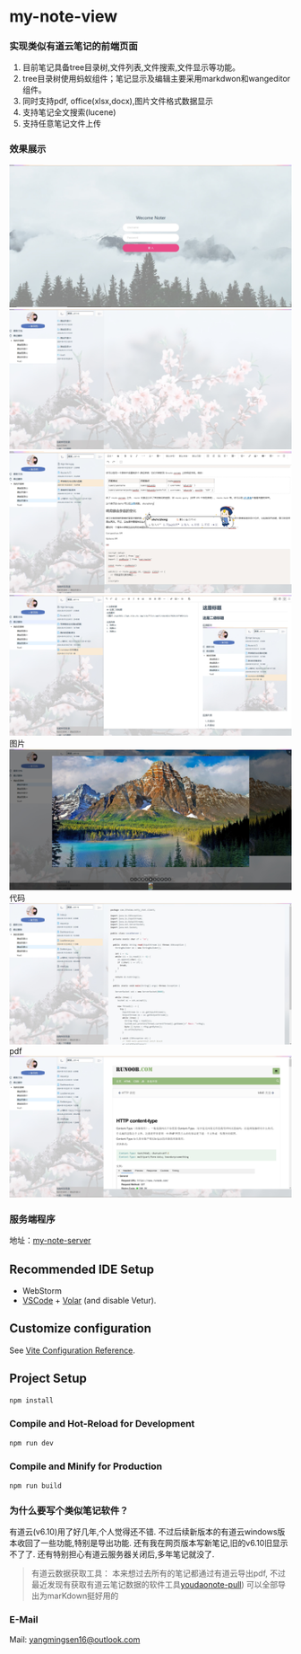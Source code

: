 # my-note-view
###  实现类似有道云笔记的前端页面
1. 目前笔记具备tree目录树,文件列表,文件搜索,文件显示等功能。
2. tree目录树使用蚂蚁组件；笔记显示及编辑主要采用markdwon和wangeditor组件。
3. 同时支持pdf, office(xlsx,docx),图片文件格式数据显示
4. 支持笔记全文搜索(lucene)
5. 支持任意笔记文件上传

### 效果展示
![登录](./resources/note-login.png)
![主页](./resources/main-show.png)
![wer](./resources/wer-input.png)
![md](./resources/markdown-show.png)
图片
![图片show](./resources/img-show.png)
代码
![codeshow](./resources/code-show.png)
pdf
![pdfshow](./resources/pdf-show.png)


### 服务端程序
地址：[my-note-server](https://github.com/yangmingsen/my-note-server)

## Recommended IDE Setup
- WebStorm
- [VSCode](https://code.visualstudio.com/) + [Volar](https://marketplace.visualstudio.com/items?itemName=Vue.volar) (and disable Vetur).

## Customize configuration

See [Vite Configuration Reference](https://vitejs.dev/config/).

## Project Setup

```sh
npm install
```

### Compile and Hot-Reload for Development

```sh
npm run dev
```

### Compile and Minify for Production

```sh
npm run build
```

### 为什么要写个类似笔记软件？
有道云(v6.10)用了好几年,个人觉得还不错. 不过后续新版本的有道云windows版本收回了一些功能,特别是导出功能.
还有我在网页版本写新笔记,旧的v6.10旧显示不了了. 还有特别担心有道云服务器关闭后,多年笔记就没了.

>有道云数据获取工具： 本来想过去所有的笔记都通过有道云导出pdf, 不过最近发现有获取有道云笔记数据的软件工具[youdaonote-pull](https://github.com/DeppWang/youdaonote-pull))
可以全部导出为marKdown挺好用的


### E-Mail
Mail: yangmingsen16@outlook.com
